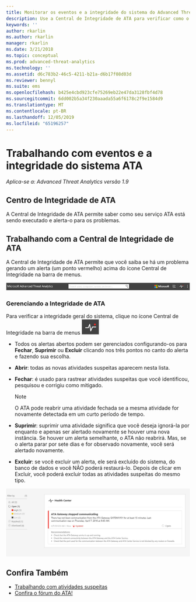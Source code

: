 ```yaml
---
title: Monitorar os eventos e a integridade do sistema do Advanced Threat Analytics | Microsoft Docs
description: Use a Central de Integridade de ATA para verificar como o serviço do ATA está funcionando e seja alertado sobre possíveis problemas e exibir eventos de sistema no Visualizador de Eventos.
keywords: ''
author: rkarlin
ms.author: rkarlin
manager: rkarlin
ms.date: 3/21/2018
ms.topic: conceptual
ms.prod: advanced-threat-analytics
ms.technology: ''
ms.assetid: d6c783b2-46c5-4211-b21a-d6b17f08d03d
ms.reviewer: bennyl
ms.suite: ems
ms.openlocfilehash: b425e4cbd923cfe75269eb22e47da3128fbf4d78
ms.sourcegitcommit: 6dd002b5a34f230aaada55a6f6178c2f9e1584d9
ms.translationtype: MT
ms.contentlocale: pt-BR
ms.lasthandoff: 12/05/2019
ms.locfileid: "65196257"
---
```

# <a name="working-with-ata-system-health-and-events"></a>Trabalhando com eventos e a integridade do sistema ATA

*Aplica-se a: Advanced Threat Analytics versão 1.9*

## <a name="ata-health-center"></a>Centro de Integridade de ATA

A Central de Integridade de ATA permite saber como seu serviço ATA está sendo executado e alerta-o para os problemas.

## <a name="working-with-the-ata-health-center"></a>Trabalhando com a Central de Integridade de ATA
A Central de Integridade de ATA permite que você saiba se há um problema gerando um alerta (um ponto vermelho) acima do ícone Central de Integridade na barra de menus.

![Barra de ferramentas do ponto vermelho da Central de Integridade do ATA](media/ATA-Health-Center-Alert-red-dot.png)

### <a name="managing-ata-health"></a>Gerenciando a Integridade de ATA
Para verificar a integridade geral do sistema, clique no ícone Central de Integridade na barra de menus ![Ícone Central de Integridade de ATA](media/ATA-red-dot.png)

-   Todos os alertas abertos podem ser gerenciados configurando-os para **Fechar**, **Suprimir** ou **Excluir** clicando nos três pontos no canto do alerta e fazendo sua escolha.

-   **Abrir**: todas as novas atividades suspeitas aparecem nesta lista.

-   **Fechar**: é usado para rastrear atividades suspeitas que você identificou, pesquisou e corrigiu como mitigado.

    > [!NOTE]
    > O ATA pode reabrir uma atividade fechada se a mesma atividade for novamente detectada em um curto período de tempo.

-   **Suprimir**: suprimir uma atividade significa que você deseja ignorá-la por enquanto e apenas ser alertado novamente se houver uma nova instância. Se houver um alerta semelhante, o ATA não reabrirá. Mas, se o alerta parar por sete dias e for observado novamente, você será alertado novamente.

- **Excluir**: se você excluir um alerta, ele será excluído do sistema, do banco de dados e você NÃO poderá restaurá-lo. Depois de clicar em Excluir, você poderá excluir todas as atividades suspeitas do mesmo tipo.



![Imagem dos problemas da Central de Integridade de ATA](media/ATA-Health-Issue.JPG)






## <a name="see-also"></a>Confira Também

- [Trabalhando com atividades suspeitas](working-with-suspicious-activities.md)
- [Confira o fórum do ATA!](https://social.technet.microsoft.com/Forums/security/home?forum=mata)
